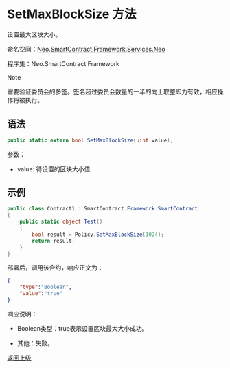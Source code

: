 # SetMaxBlockSize 方法

设置最大区块大小。

命名空间：[Neo.SmartContract.Framework.Services.Neo](../../neo.md)

程序集：Neo.SmartContract.Framework

> [!Note]
>
> 需要验证委员会的多签。签名超过委员会数量的一半的向上取整即为有效，相应操作将被执行。

## 语法

```c#
public static extern bool SetMaxBlockSize(uint value);
```

参数：

- value: 待设置的区块大小值

## 示例

```c#
public class Contract1 : SmartContract.Framework.SmartContract
{
    public static object Test()
    {
        bool result = Policy.SetMaxBlockSize(1024);
        return result;
    }
}
```

部署后，调用该合约，响应正文为：

```json
{
	"type":"Boolean",
	"value":"true"
}
```

响应说明：

- Boolean类型：true表示设置区块最大大小成功。

- 其他：失败。

[返回上级](../Policy.md)